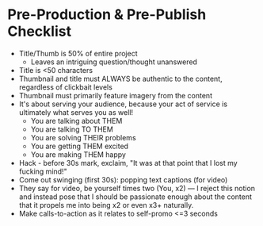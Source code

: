 # Pre-Production & Pre-Publish Checklist

* Title/Thumb is 50% of entire project
  * Leaves an intriguing question/thought unanswered
* Title is <50 characters
* Thumbnail and title must ALWAYS be authentic to the content, regardless of clickbait levels
* Thumbnail must primarily feature imagery from the content
* It's about serving your audience, because your act of service is ultimately what serves you as well!
  * You are talking about THEM
  * You are talking TO THEM
  * You are solving THEIR problems
  * You are getting THEM excited
  * You are making THEM happy
* Hack - before 30s mark, exclaim, "It was at that point that I lost my fucking mind!"
* Come out swinging (first 30s): popping text captions (for video)
* They say for video, be yourself times two (You, x2) — I reject this notion and instead pose that I should be passionate enough about the content that it propels me into being x2 or even x3+ naturally.
* Make calls-to-action as it relates to self-promo <=3 seconds
